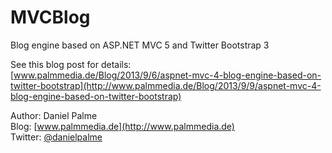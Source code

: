 MVCBlog
=======

Blog engine based on ASP.NET MVC 5 and Twitter Bootstrap 3

See this blog post for details:  
[www.palmmedia.de/Blog/2013/9/6/aspnet-mvc-4-blog-engine-based-on-twitter-bootstrap](http://www.palmmedia.de/Blog/2013/9/9/aspnet-mvc-4-blog-engine-based-on-twitter-bootstrap)

Author: Daniel Palme  
Blog: [www.palmmedia.de](http://www.palmmedia.de)  
Twitter: [@danielpalme](http://twitter.com/danielpalme)